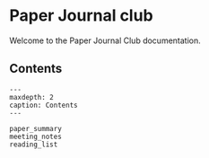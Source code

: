 # Paper Journal club

Welcome to the Paper Journal Club documentation.

## Contents


```{toctree}
---
maxdepth: 2
caption: Contents
---

paper_summary
meeting_notes
reading_list
